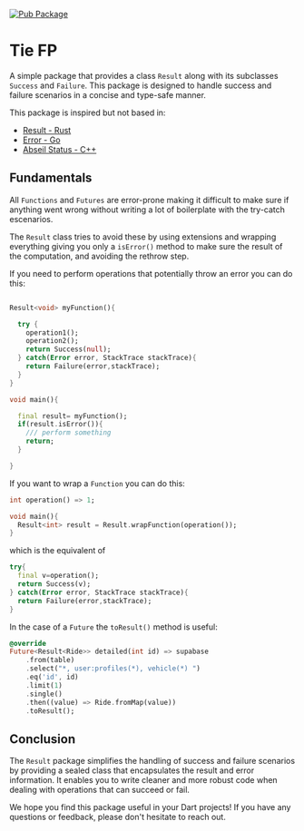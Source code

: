 [![Pub Package](https://img.shields.io/pub/v/tie_fp.svg)](https://pub.dev/packages/tie_fp)

# Tie FP

A simple package that provides a class `Result` along with its subclasses `Success` and `Failure`. This package is designed to handle success and failure scenarios in a concise and type-safe manner.

This package is inspired but not based in:

- [Result - Rust](https://doc.rust-lang.org/std/result/)
- [Error - Go](https://go.dev/blog/error-handling-and-go)
- [Abseil Status - C++](https://abseil.io/docs/cpp/guides/status)

## Fundamentals

All `Functions` and `Futures` are error-prone making it difficult to make sure if anything went wrong without writing a lot of boilerplate with the try-catch escenarios.

The `Result` class tries to avoid these by using extensions and wrapping everything giving you only a `isError()` method to make sure the result of the computation, and avoiding the rethrow step.

If you need to perform operations that potentially throw an error you can do this:

```dart

Result<void> myFunction(){

  try {
    operation1();
    operation2();
    return Success(null);
  } catch(Error error, StackTrace stackTrace){
    return Failure(error,stackTrace);
  }
}

void main(){

  final result= myFunction();
  if(result.isError()){
    /// perform something
    return;
  }

}
```

If you want to wrap a `Function` you can do this:

```dart
int operation() => 1;

void main(){
  Result<int> result = Result.wrapFunction(operation());
}
```

which is the equivalent of

```dart
try{
  final v=operation();
  return Success(v);
} catch(Error error, StackTrace stackTrace){
  return Failure(error,stackTrace);
}

```

In the case of a `Future` the `toResult()` method is useful:

```dart
@override
Future<Result<Ride>> detailed(int id) => supabase
    .from(table)
    .select("*, user:profiles(*), vehicle(*) ")
    .eq('id', id)
    .limit(1)
    .single()
    .then((value) => Ride.fromMap(value))
    .toResult();
```

## Conclusion

The `Result` package simplifies the handling of success and failure scenarios by providing a sealed class that encapsulates the result and error information. It enables you to write cleaner and more robust code when dealing with operations that can succeed or fail.

We hope you find this package useful in your Dart projects! If you have any questions or feedback, please don't hesitate to reach out.
